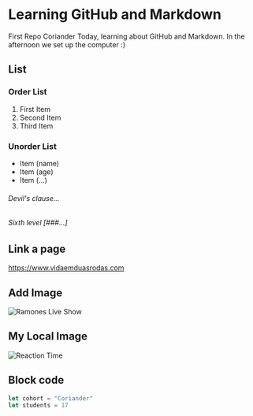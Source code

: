 # Learning GitHub and Markdown
First Repo Coriander
Today, learning about GitHub and Markdown.
In the afternoon we set up the computer :)

## List

### Order List
1. First Item
2. Second Item
3. Third Item 

### Unorder List
- Item (name)
- Item (age)
- Item (...)

###### Devil's clause...
###### Sixth level [###...]

## Link a page
https://www.vidaemduasrodas.com 

## Add Image
![Ramones Live Show](https://i.guim.co.uk/img/media/fb772f74f0c57674798a626af08160d618d38a07/0_44_1407_844/master/1407.jpg?width=620&dpr=2&s=none)

## My Local Image
![Reaction Time](Screenshot2023-08-27at21.35.55.png)

## Block code

```js
let cohort = "Coriander"
let students = 17
```




